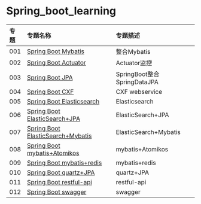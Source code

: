 # Spring_boot_learning

|专题|专题名称|专题描述|
|:-| :-|:-|
|001| [Spring Boot Mybatis](https://github.com/wuyongmao/Spring_boot_learning/tree/master/springboot_mybatis)			|整合Mybatis|
|002| [Spring Boot Actuator](https://github.com/wuyongmao/Spring_boot_learning/tree/master/springboot_actuator)			|Actuator监控|
|003| [Spring Boot JPA](https://github.com/wuyongmao/Spring_boot_learning/tree/master/springboot_JPA)			| SpringBoot整合SpringDataJPA |
|004| [Spring Boot CXF](https://github.com/wuyongmao/Spring_boot_learning/tree/master/springboot01_CXF)			|CXF webservice|
|005| [Spring Boot Elasticsearch](https://github.com/wuyongmao/Spring_boot_learning/tree/master/springboot_elasticsearch)			|Elasticsearch|
|006| [Spring Boot ElasticSearch+JPA](https://github.com/wuyongmao/Spring_boot_learning/tree/master/springboot_es_JPA)			|ElasticSearch+JPA|
|007| [Spring Boot ElasticSearch+Mybatis](https://github.com/wuyongmao/Spring_boot_learning/tree/master/springboot_es_mybatis)			|ElasticSearch+Mybatis|
|008| [Spring Boot mybatis+Atomikos](https://github.com/wuyongmao/Spring_boot_learning/tree/master/springboot_mybatis_Atomikos)			|mybatis+Atomikos|
|009| [Spring Boot mybatis+redis](https://github.com/wuyongmao/Spring_boot_learning/tree/master/springboot_mybatis_redis)			|mybatis+redis|
|010| [Spring Boot quartz+JPA](https://github.com/wuyongmao/Spring_boot_learning/tree/master/springboot_quartz_JPA)			|quartz+JPA|
|011| [Spring Boot restful-api](https://github.com/wuyongmao/Spring_boot_learning/tree/master/springboot_restful-api)			|restful-api|
|012| [Spring Boot swagger](https://github.com/wuyongmao/Spring_boot_learning/tree/master/springboot_swagger)			|swagger|
 
